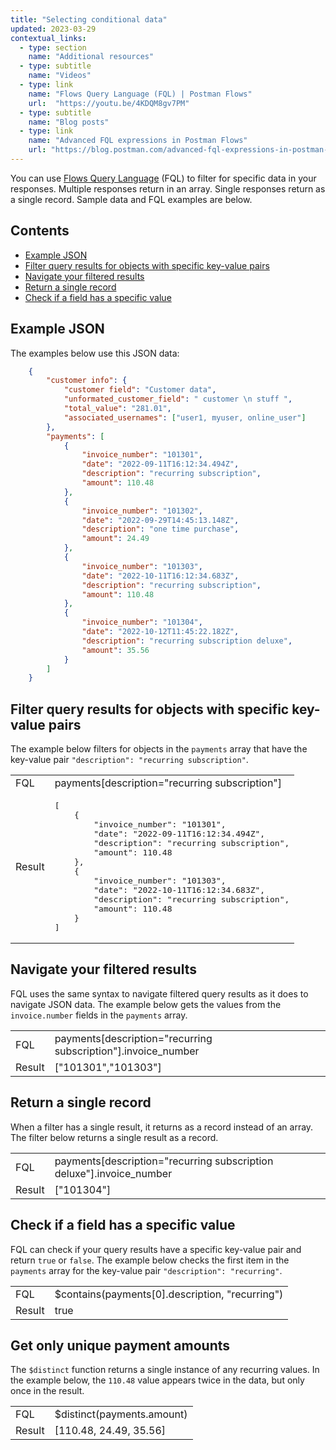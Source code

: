 ```yaml
---
title: "Selecting conditional data"
updated: 2023-03-29
contextual_links:
  - type: section
    name: "Additional resources"
  - type: subtitle
    name: "Videos"
  - type: link
    name: "Flows Query Language (FQL) | Postman Flows"
    url:  "https://youtu.be/4KDQM8gv7PM"
  - type: subtitle
    name: "Blog posts"
  - type: link
    name: "Advanced FQL expressions in Postman Flows"
    url: "https://blog.postman.com/advanced-fql-expressions-in-postman-flows/"
---
```


You can use [Flows Query Language](/docs/postman-flows/flows-query-language/introduction-to-fql/) (FQL) to filter for specific data in your responses. Multiple responses return in an array. Single responses return as a single record. Sample data and FQL examples are below.

## Contents

* [Example JSON](#example-json)
* [Filter query results for objects with specific key-value pairs](#filter-query-results-for-objects-with-specific-key-value-pairs)
* [Navigate your filtered results](#navigate-your-filtered-results)
* [Return a single record](#return-a-single-record)
* [Check if a field has a specific value](#check-if-a-field-has-a-specific-value)

## Example JSON

The examples below use this JSON data:

``` json
    {
        "customer info": {
            "customer field": "Customer data",
            "unformated_customer_field": " customer \n stuff ",
            "total_value": "281.01",
            "associated_usernames": ["user1, myuser, online_user"]
        },
        "payments": [
            {
                "invoice_number": "101301",
                "date": "2022-09-11T16:12:34.494Z",
                "description": "recurring subscription",
                "amount": 110.48
            },
            {
                "invoice_number": "101302",
                "date": "2022-09-29T14:45:13.148Z",
                "description": "one time purchase",
                "amount": 24.49
            },
            {
                "invoice_number": "101303",
                "date": "2022-10-11T16:12:34.683Z",
                "description": "recurring subscription",
                "amount": 110.48
            },
            {
                "invoice_number": "101304",
                "date": "2022-10-12T11:45:22.182Z",
                "description": "recurring subscription deluxe",
                "amount": 35.56
            }
        ]
    }
```

## Filter query results for objects with specific key-value pairs

The example below filters for objects in the `payments` array that have the key-value pair `"description": "recurring subscription"`.

<table class="code-ref-table">
<tbody>
<tr>
<td>FQL</td>
<td>payments[description="recurring subscription"]</td>
</tr>
<tr>
<td>Result</td>
<td>
<pre>
[
    {
        "invoice_number": "101301",
        "date": "2022-09-11T16:12:34.494Z",
        "description": "recurring subscription",
        "amount": 110.48
    },
    {
        "invoice_number": "101303",
        "date": "2022-10-11T16:12:34.683Z",
        "description": "recurring subscription",
        "amount": 110.48
    }
]
</pre>
</td>
</tr>
</tbody>
</table>

## Navigate your filtered results

FQL uses the same syntax to navigate filtered query results as it does to navigate JSON data. The example below gets the values from the `invoice.number` fields in the `payments` array.

<table class="code-ref-table">
<tbody>
<tr>
<td>FQL</td>
<td>payments[description="recurring subscription"].invoice_number</td>
</tr>
<tr>
<td>Result</td>
<td>
["101301","101303"]
</td>
</tr>
</tbody>
</table>

## Return a single record

When a filter has a single result, it returns as a record instead of an array. The filter below returns a single result as a record.

<table class="code-ref-table">
<tbody>
<tr>
<td>FQL</td>
<td> payments[description="recurring subscription deluxe"].invoice_number</td>
</tr>
<tr>
<td>Result</td>
<td>
["101304"]
</td>
</tr>
</tbody>
</table>

## Check if a field has a specific value

FQL can check if your query results have a specific key-value pair and return `true` or `false`. The example below checks the first item in the `payments` array for the key-value pair `"description": "recurring"`.

<table class="code-ref-table">
<tbody>
<tr>
<td>FQL</td>
<td>$contains(payments[0].description, "recurring")</td>
</tr>
<tr>
<td>Result</td>
<td>true</td>
</tr>
</tbody>
</table>

## Get only unique payment amounts

The `$distinct` function returns a single instance of any recurring values. In the example below, the `110.48` value appears twice in the data, but only once in the result.

<table class="code-ref-table">
<tbody>
<tr>
<td>FQL</td>
<td>$distinct(payments.amount)</td>
</tr>
<tr>
<td>Result</td>
<td>[110.48, 24.49, 35.56]</td>
</tr>
</tbody>
</table>
